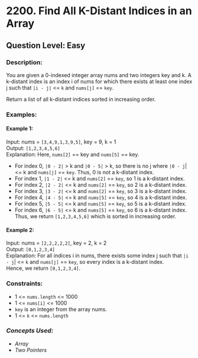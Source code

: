 # 2200. Find All K-Distant Indices in an Array
## Question Level: Easy
### Description:
You are given a 0-indexed integer array nums and two integers key and k. A k-distant index is an index i of nums for which there exists at least one index j such that `|i - j|` <= `k` and `nums[j]` == `key`.

Return a list of all k-distant indices sorted in increasing order.

### Examples:
#### Example 1:

Input: nums = `[3,4,9,1,3,9,5]`, key = 9, k = 1  
Output: `[1,2,3,4,5,6]`  
Explanation: Here, `nums[2]` == key and `nums[5]` == key.  
- For index 0, `|0 - 2|` > k and `|0 - 5|` > k, so there is no j where `|0 - j`| <= k and `nums[j]` == `key`. Thus, 0 is not a k-distant index.
- For index 1, `|1 - 2|` <= k and `nums[2]` == `key`, so 1 is a k-distant index.
- For index 2, `|2 - 2|` <= k and `nums[2]` == `key`, so 2 is a k-distant index.
- For index 3, `|3 - 2|` <= k and `nums[2]` == `key`, so 3 is a k-distant index.
- For index 4, `|4 - 5|` <= k and `nums[5]` == `key`, so 4 is a k-distant index.
- For index 5, `|5 - 5|` <= k and `nums[5]` == `key`, so 5 is a k-distant index.
- For index 6, `|6 - 5|` <= k and `nums[5]` == `key`, so 6 is a k-distant index.  
Thus, we return `[1,2,3,4,5,6]` which is sorted in increasing order. 
#### Example 2:

Input: nums = `[2,2,2,2,2]`, key = 2, k = 2   
Output: `[0,1,2,3,4]`  
Explanation: For all indices i in nums, there exists some index j such that `|i - j`| <= `k` and `nums[j]` == `key`, so every index is a k-distant index.   
Hence, we return `[0,1,2,3,4]`.

### Constraints:

- 1 <= `nums.length` <= 1000
- 1 <= `nums[i]` <= 1000
- `key` is an integer from the array nums.
- 1 <= `k` <= `nums.length`

### <i>Concepts Used:
- Array
- Two Pointers</i>